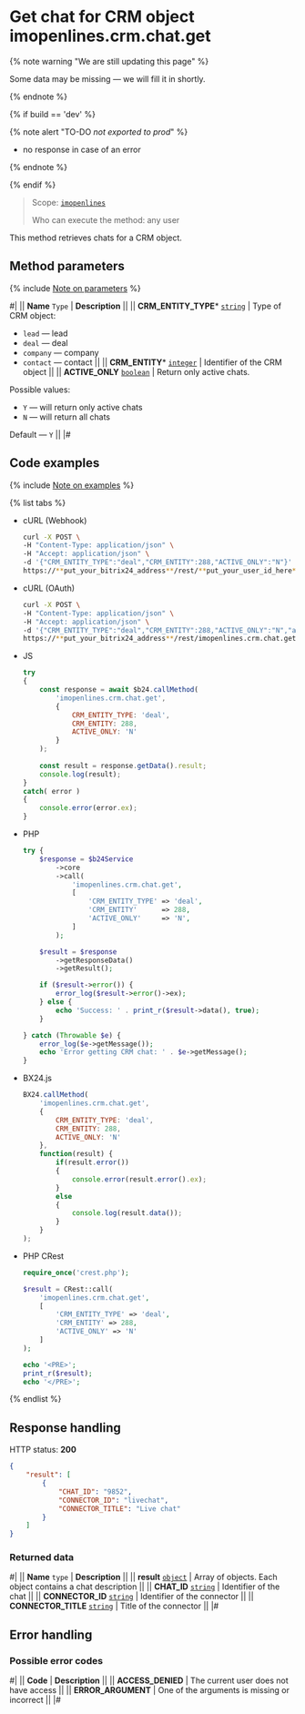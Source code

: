 # Get chat for CRM object imopenlines.crm.chat.get

{% note warning "We are still updating this page" %}

Some data may be missing — we will fill it in shortly.

{% endnote %}

{% if build == 'dev' %}

{% note alert "TO-DO _not exported to prod_" %}

- no response in case of an error

{% endnote %}

{% endif %}

> Scope: [`imopenlines`](../../../scopes/permissions.md)
>
> Who can execute the method: any user

This method retrieves chats for a CRM object.

## Method parameters

{% include [Note on parameters](../../../../_includes/required.md) %}

#|
|| **Name**
`Type` | **Description** ||
|| **CRM_ENTITY_TYPE*** 
[`string`](../../../data-types.md) | Type of CRM object: 
- `lead` — lead
- `deal` — deal
- `company` — company
- `contact` — contact
 ||
|| **CRM_ENTITY*** 
[`integer`](../../../data-types.md) | Identifier of the CRM object ||
|| **ACTIVE_ONLY**
[`boolean`](../../../data-types.md) | Return only active chats.

Possible values:
- `Y` — will return only active chats
- `N` — will return all chats
 
Default — `Y` ||
|#

## Code examples

{% include [Note on examples](../../../../_includes/examples.md) %}

{% list tabs %}

- cURL (Webhook)

    ```bash
    curl -X POST \
    -H "Content-Type: application/json" \
    -H "Accept: application/json" \
    -d '{"CRM_ENTITY_TYPE":"deal","CRM_ENTITY":288,"ACTIVE_ONLY":"N"}' \
    https://**put_your_bitrix24_address**/rest/**put_your_user_id_here**/**put_your_webhook_here**/imopenlines.crm.chat.get
    ```

- cURL (OAuth)

    ```bash
    curl -X POST \
    -H "Content-Type: application/json" \
    -H "Accept: application/json" \
    -d '{"CRM_ENTITY_TYPE":"deal","CRM_ENTITY":288,"ACTIVE_ONLY":"N","auth":"**put_access_token_here**"}' \
    https://**put_your_bitrix24_address**/rest/imopenlines.crm.chat.get
    ```

- JS

    ```js
    try
    {
    	const response = await $b24.callMethod(
    		'imopenlines.crm.chat.get',
    		{
    			CRM_ENTITY_TYPE: 'deal',
    			CRM_ENTITY: 288,
    			ACTIVE_ONLY: 'N'
    		}
    	);
    	
    	const result = response.getData().result;
    	console.log(result);
    }
    catch( error )
    {
    	console.error(error.ex);
    }
    ```

- PHP

    ```php
    try {
        $response = $b24Service
            ->core
            ->call(
                'imopenlines.crm.chat.get',
                [
                    'CRM_ENTITY_TYPE' => 'deal',
                    'CRM_ENTITY'      => 288,
                    'ACTIVE_ONLY'     => 'N',
                ]
            );
    
        $result = $response
            ->getResponseData()
            ->getResult();
    
        if ($result->error()) {
            error_log($result->error()->ex);
        } else {
            echo 'Success: ' . print_r($result->data(), true);
        }
    
    } catch (Throwable $e) {
        error_log($e->getMessage());
        echo 'Error getting CRM chat: ' . $e->getMessage();
    }
    ```

- BX24.js

    ```js
    BX24.callMethod(
        'imopenlines.crm.chat.get',
        {
            CRM_ENTITY_TYPE: 'deal',
            CRM_ENTITY: 288,
            ACTIVE_ONLY: 'N'
        },
        function(result) {
            if(result.error())
            {
                console.error(result.error().ex);
            }
            else
            {
                console.log(result.data());
            }
        }
    );
    ```

- PHP CRest

    ```php
    require_once('crest.php');

    $result = CRest::call(
        'imopenlines.crm.chat.get',
        [
            'CRM_ENTITY_TYPE' => 'deal',
            'CRM_ENTITY' => 288,
            'ACTIVE_ONLY' => 'N'
        ]
    );

    echo '<PRE>';
    print_r($result);
    echo '</PRE>';
    ```

{% endlist %}

## Response handling

HTTP status: **200**

```json
{
    "result": [
        {
            "CHAT_ID": "9852",
            "CONNECTOR_ID": "livechat",
            "CONNECTOR_TITLE": "Live chat"
        }
    ]
}
```

### Returned data

#|
|| **Name**
`type` | **Description** ||
|| **result**
[`object`](../../data-types.md) | Array of objects. Each object contains a chat description ||
|| **CHAT_ID**
[`string`](../../data-types.md) | Identifier of the chat ||
|| **CONNECTOR_ID**
[`string`](../../data-types.md) | Identifier of the connector ||
|| **CONNECTOR_TITLE**
[`string`](../../data-types.md) | Title of the connector ||
|#

## Error handling

### Possible error codes

#|
|| **Code** | **Description** ||
|| **ACCESS_DENIED** | The current user does not have access ||
|| **ERROR_ARGUMENT** | One of the arguments is missing or incorrect ||
|#